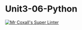 # Unit3-06-Python
[![Mr Coxall's Super Linter](https://github.com/ICS3U-Programming-Aaron-R-V-K/Unit3-06-Python/workflows/Mr%20Coxall's%20Super%20Linter/badge.svg)](https://github.com/ICS3U-Programming-Aaron-R-V-K/Unit3-06-Python/actions/)
